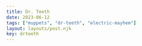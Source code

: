 ```yaml
---
title: Dr. Teeth
date: 2023-06-12
tags: ["muppets", "dr-teeth", "electric-mayhem"]
layout: layouts/post.njk
key: drteeth
---
```

